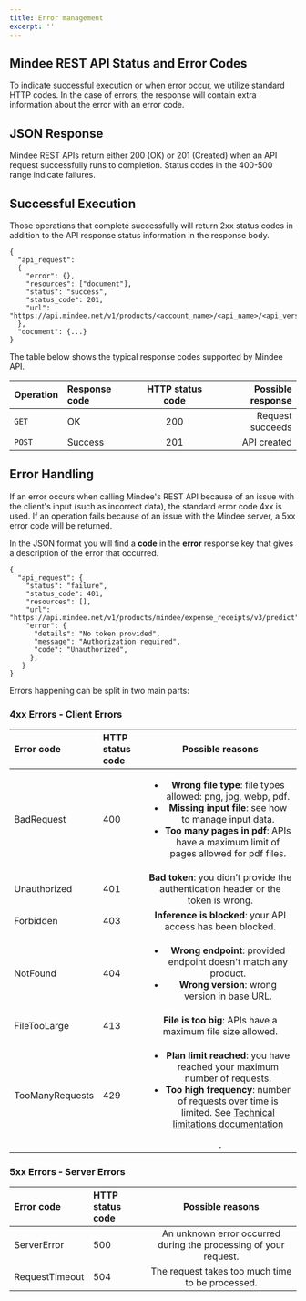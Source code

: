 ```yaml
---
title: Error management
excerpt: ''
---
```


## Mindee REST API Status and Error Codes
To indicate successful execution or when error occur, we utilize standard HTTP codes. In the case of errors, the response will contain extra information about the error with an error code.

## JSON Response
Mindee REST APIs return either 200 (OK) or 201 (Created) when an API request successfully runs to completion. Status codes in the 400-500 range indicate failures.

## Successful Execution
Those operations that complete successfully will return 2xx status codes in addition to the API response status information in the response body. 
```
{
  "api_request": 
  {
    "error": {}, 
    "resources": ["document"], 
    "status": "success", 
    "status_code": 201, 
    "url": "https://api.mindee.net/v1/products/<account_name>/<api_name>/<api_version>/predict"
  }, 
  "document": {...}
}
```

The table below shows the typical response codes supported by Mindee API.

| Operation | Response code  | HTTP status code  | Possible response  |
|:---    | :---  |  :----:  |     ---: |
| `GET` | OK | 200 | Request succeeds  |
|`POST` | Success | 201 | API created |


## Error Handling
If an error occurs when calling Mindee's REST API because of an issue with the client's input (such as incorrect data), the standard error code 4xx is used. If an operation fails because of an issue with the Mindee server, a 5xx error code will be returned. 

In the JSON format you will find a **code** in the **error** response key that gives a description of the error that occurred.

```
{
  "api_request": {
    "status": "failure",
    "status_code": 401,
    "resources": [],
    "url": "https://api.mindee.net/v1/products/mindee/expense_receipts/v3/predict",
    "error": {
      "details": "No token provided",
      "message": "Authorization required",
      "code": "Unauthorized",
     },
   }
}
```

Errors happening can be split in two main parts:

### 4xx Errors - Client Errors

| Error code | HTTP status code    | Possible reasons |
|:---    | :---        |    :----:   | 
| BadRequest | 400  |<ul><li>**Wrong file type**: file types allowed: png, jpg, webp, pdf.</li><li>**Missing input file**: see how to manage input data.</li><li>**Too many pages in pdf**: APIs have a maximum limit of pages allowed for pdf files.</li></ul>|
|Unauthorized  | 401  | **Bad token**: you didn’t provide the authentication header or the token is wrong. | 
|Forbidden  | 403  | **Inference is blocked**: your API access has been blocked. | 
|NotFound  | 404  |<ul><li>**Wrong endpoint**: provided endpoint doesn't match any product.</li> <li>**Wrong version**: wrong version in base URL.</li></ul>     | 
|FileTooLarge | 413  | **File is too big**: APIs have a maximum file size allowed.      | 
|TooManyRequests  |429 | <ul><li>**Plan limit reached**: you have reached your maximum number of requests.</li> <li>**Too high frequency**: number of requests over time is limited. See [Technical limitations documentation](https://developers.mindee.com/docs/limitations)</li></ul>.| 

### 5xx Errors - Server Errors
| Error code | HTTP status code    | Possible reasons |
|:---    | :---        |    :----:   | 
|ServerError| 500 | An unknown error occurred during the processing of your request.|
|RequestTimeout| 504| The request takes too much time to be processed.|
